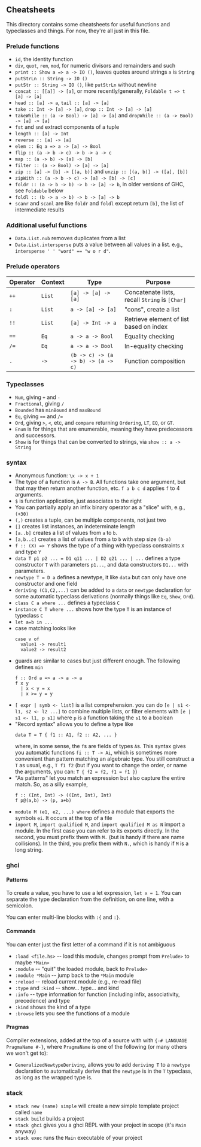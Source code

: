 ## Cheatsheets

This directory contains some cheatsheets for useful functions and typeclasses and things.
For now, they're all just in this file.

### Prelude functions

* `id`, the identity function
* `div`, `quot`, `rem`, `mod`, for numeric divisors and remainders and such
* `print :: Show a => a -> IO ()`, leaves quotes around strings `a` is `String`
* `putStrLn :: String -> IO ()`
* `putStr :: String -> IO ()`, like `putStrLn` without newline
* `concat :: [[a]] -> [a]`, or more recently/generally, `Foldable t => t [a] -> [a]`
* `head :: [a] -> a`, `tail :: [a] -> [a]`
* `take :: Int -> [a] -> [a]`, `drop :: Int -> [a] -> [a]`
* `takeWhile :: (a -> Bool) -> [a] -> [a]` and `dropWhile :: (a -> Bool) -> [a] -> [a]`
* `fst` and `snd` extract components of a tuple
* `length :: [a] -> Int`
* `reverse :: [a] -> [a]`
* `elem :: Eq a => a -> [a] -> Bool`
* `flip :: (a -> b -> c) -> b -> a -> c`
* `map :: (a -> b) -> [a] -> [b]`
* `filter :: (a -> Bool) -> [a] -> [a]`
* `zip :: [a] -> [b] -> [(a, b)]` and `unzip :: [(a, b)] -> ([a], [b])`
* `zipWith :: (a -> b -> c) -> [a] -> [b] -> [c]`
* `foldr :: (a -> b -> b) -> b -> [a] -> b`, in older versions of GHC, see `Foldable` below
* `foldl :: (b -> a -> b) -> b -> [a] -> b`
* `scanr` and `scanl` are like `foldr` and `foldl` except return `[b]`, the list of intermediate results

### Additional useful functions

* `Data.List.nub` removes duplicates from a list
* `Data.List.intersperse` puts a value between all values in a list. e.g., `intersperse ' ' "word" == "w o r d"`.

### Prelude operators

| Operator | Context | Type                               | Purpose |
| -------- | ------- | ---------------------------------- | ------- |
| `++`     | `List`  | `[a] -> [a] -> [a]`                | Concatenate lists, recall `String` is `[Char]` |
| `:`      | `List`  | `a -> [a] -> [a]`                  | "cons", create a list                          |
| `!!`     | `List`  | `[a] -> Int -> a`                  | Retrieve element of list based on index |
| `==`     | `Eq`    | `a -> a -> Bool`                   | Equality checking    |
| `/=`     | `Eq`    | `a -> a -> Bool`                   | In-equality checking |
| `.`      | `->`    | `(b -> c) -> (a -> b) -> (a -> c)` | Function composition |


### Typeclasses

* `Num`, giving `+` and `-`
* `Fractional`, giving `/`
* `Bounded` has `minBound` and `maxBound`
* `Eq`, giving `==` and `/=`
* `Ord`, giving `>`, `<`, etc, and `compare` returning `Ordering`, `LT`, `EQ`, or `GT`.
* `Enum` is for things that are enumerable, meaning they have predecessors and successors.
* `Show` is for things that can be converted to strings, via `show :: a -> String`


### syntax

* Anonymous function: `\x -> x + 1`
* The type of a function is `A -> B`. All functions take one argument, but that may then return
    another function, etc. `f a b c d` applies `f` to 4 arguments.
* `$` is function application, just associates to the right
* You can partially apply an infix binary operator as a "slice" with, e.g., `(+30)`
* `(,)` creates a tuple, can be multiple components, not just two
* `[]` creates list instances, an indeterminate length
* `[a..b]` creates a list of values from `a` to `b`.
* `[a,b..c]` creates a list of values from `a` to `b` with step size `(b-a)`
* `f :: (X) => Y` shows the type of a thing with typeclass constraints `X` and type `Y`
* `data T p1 p2 ... = D1 q11 ... | D2 q21 ... | ...` defines a type constructor `T` with parameters
    `p1...`, and data constructors `D1...` with parameters.
* `newtype T = D a` defines a newtype, it like `data` but can only have one constructor and one field
* `deriving (C1,C2,...)` can be added to a `data` or `newtype` declaration for some automatic
    typeclass derivations (normally things like `Eq`, `Show`, `Ord`).
* `class C a where ...` defines a typeclass `C`
* `instance C T where ...` shows how the type `T` is an instance of typeclass `C`
* `let a=b in ...`
* case matching looks like
    ```
    case v of
      value1 -> result1
      value2 -> result2
    ```
* guards are similar to cases but just different enough. The following defines `min`
    ```
    f :: Ord a => a -> a -> a
    f x y
      | x < y = x
      | x >= y = y
    ```
* `[ expr | symb <- list]` is a list comprehension. you can do `[e | s1 <- l1, s2 <- l2 ...]` to
    combine multiple lists, or filter elements with `[e | s1 <- l1, p s1]` where `p` is a function taking
    the `s1` to a boolean
* "Record syntax" allows you to define a type like
    ```
    data T = T { f1 :: A1, f2 :: A2, ... }
    ```
    where, in some sense, the `f`s are fields of types `A`s. This syntax gives you automatic functions
    `fi :: T -> Ai`, which is sometimes more convenient than pattern matching an algebraic type. You
    still construct a `T` as usual, e.g., `T f1 f2` (but if you want to change the order, or name the
    arguments, you can: `T { f2 = f2, f1 = f1 }`)
* "As patterns" let you match an expression but also capture the entire match. So, as a silly example,
    ```
    f :: (Int, Int) -> ((Int, Int), Int)
    f p@(a,b) -> (p, a+b)
    ```
* `module M (e1, e2, ...) where` defines a module that exports the symbols `ei`. It occurs at the top
    of a file
* `import M`, `import qualified M`, and `import qualified M as N` import a module. In the first case
    you can refer to its exports directly. In the second, you must prefix them with `M.` (but is handy
    if there are name collisions). In the third, you prefix them with `N.`, which is handy if `M` is
    a long string.


### ghci

#### Patterns

To create a value, you have to use a let expression, `let x = 1`. You can separate the type
declaration from the definition, on one line, with a semicolon.

You can enter multi-line blocks with `:{` and `:}`.

#### Commands

You can enter just the first letter of a command if it is not ambiguous

* `:load <file.hs>` -- load this module, changes prompt from `Prelude>` to maybe `*Main>`
* `:module` -- "quit" the loaded module, back to `Prelude>`
* `:module *Main` -- jump back to the `*Main` module
* `:reload` -- reload current module (e.g., re-read file)
* `:type` and `:kind` -- show... type... and kind
* `:info` -- type information for function (including infix, associativity, precedence) and type
* `:kind` shows the kind of a type
* `:browse` lets you see the functions of a module

#### Pragmas

Compiler extensions, added at the top of a source with with `{-# LANGUAGE PragmaName #-}`, where
`PragmaName` is one of the following (or many others we won't get to):

* `GeneralizedNewtypeDeriving`, allows you to add `deriving T` to a `newtype` declaration to automatically
    derive that the `newtype` is in the `T` typeclass, as long as the wrapped type is.


### stack

* `stack new (name) simple` will create a new simple template project called `name`
* `stack build` builds a project
* `stack ghci` gives you a ghci REPL with your project in scope (it's `Main` anyway)
* `stack exec` runs the `Main` executable of your project
